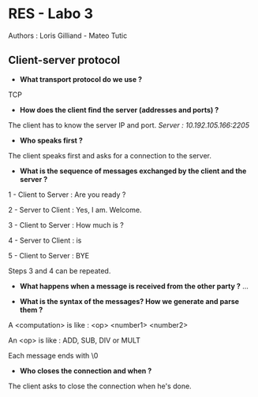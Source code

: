 # RES - Labo 3
Authors : Loris Gilliand - Mateo Tutic

## Client-server protocol

* **What transport protocol do we use ?**

TCP

* **How does the client find the server (addresses and ports) ?**

The client has to know the server IP and port. *Server : 10.192.105.166:2205*

* **Who speaks first ?**

The client speaks first and asks for a connection to the server.

* **What is the sequence of messages exchanged by the client and the server ?**

1 - Client to Server : Are you ready ?

2 - Server to Client : Yes, I am. Welcome.

3 - Client to Server : How much is <computation> ?

4 - Server to Client : <computation> is <result>

5 - Client to Server : BYE

Steps 3 and 4 can be repeated.

* **What happens when a message is received from the other party ?**
...

* **What is the syntax of the messages? How we generate and parse them ?**

A \<computation> is like : \<op> \<number1> \<number2>

An \<op> is like : ADD, SUB, DIV or MULT

Each message ends with \0

* **Who closes the connection and when ?**

The client asks to close the connection when he's done.
